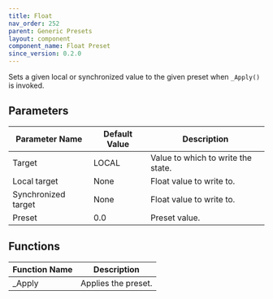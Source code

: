 ```yaml
---
title: Float
nav_order: 252
parent: Generic Presets
layout: component
component_name: Float Preset
since_version: 0.2.0
---
```


Sets a given local or synchronized value to the given preset when `_Apply()` is invoked.

## Parameters

| Parameter Name      | Default Value | Description                        |
|---------------------|---------------|------------------------------------|
| Target              | LOCAL         | Value to which to write the state. |
| Local target        | None          | Float value to write to.           |
| Synchronized target | None          | Float value to write to.           |
| Preset              | 0.0           | Preset value.                      |

## Functions

| Function Name | Description         |
|---------------|---------------------|
| _Apply        | Applies the preset. |